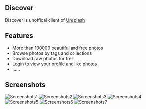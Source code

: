 ## Discover
Discover is unoffical client of [Unsplash](https://unsplash.com)

## Features
* More than 100000 beautiful and free photos
* Browse photos by tags and collections
* Download raw photos for free
* Login to view your profile and like photos
* ......

## Screenshots
![Screenshots1](https://github.com/shiguangyin/Discover/blob/master/screenshots/screenshot1.png)
![Screenshots2](https://github.com/shiguangyin/Discover/blob/master/screenshots/screenshot2.png)
![Screenshots3](https://github.com/shiguangyin/Discover/blob/master/screenshots/screenshot3.png)
![Screenshots4](https://github.com/shiguangyin/Discover/blob/master/screenshots/screenshot4.png)
![Screenshots5](https://github.com/shiguangyin/Discover/blob/master/screenshots/screenshot5.png)
![Screenshots6](https://github.com/shiguangyin/Discover/blob/master/screenshots/screenshot6.png)
![Screenshots7](https://github.com/shiguangyin/Discover/blob/master/screenshots/screenshot7.png)

